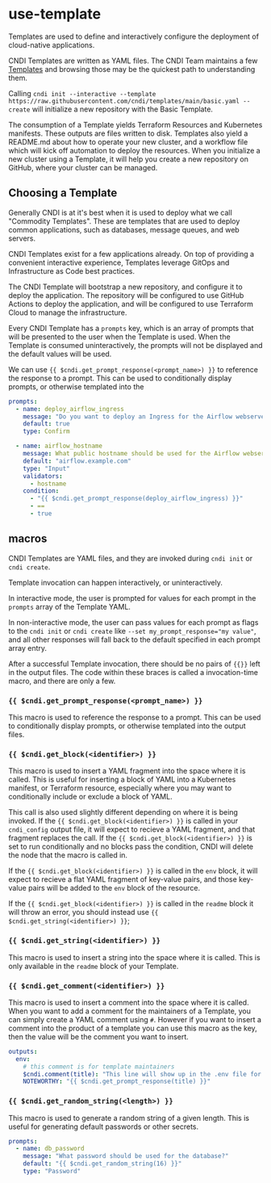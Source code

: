 # use-template

Templates are used to define and interactively configure the deployment of
cloud-native applications.

CNDI Templates are written as YAML files. The CNDI Team maintains a few
[Templates](/templates) and browsing those may be the quickest path to
understanding them.

Calling
`cndi init --interactive --template https://raw.githubusercontent.com/cndi/templates/main/basic.yaml --create`
will initialize a new repository with the Basic Template.

The consumption of a Template yields Terraform Resources and Kubernetes
manifests. These outputs are files written to disk. Templates also yield a
README.md about how to operate your new cluster, and a workflow file which will
kick off automation to deploy the resources. When you initialize a new cluster
using a Template, it will help you create a new repository on GitHub, where your
cluster can be managed.

## Choosing a Template

Generally CNDI is at it's best when it is used to deploy what we call "Commodity
Templates". These are templates that are used to deploy common applications,
such as databases, message queues, and web servers.

CNDI Templates exist for a few applications already. On top of providing a
convenient interactive experience, Templates leverage GitOps and Infrastructure
as Code best practices.

The CNDI Template will bootstrap a new repository, and configure it to deploy
the application. The repository will be configured to use GitHub Actions to
deploy the application, and will be configured to use Terraform Cloud to manage
the infrastructure.

Every CNDI Template has a `prompts` key, which is an array of prompts that will
be presented to the user when the Template is used. When the Template is
consumed uninteractively, the prompts will not be displayed and the default
values will be used.

We can use `{{ $cndi.get_prompt_response(<prompt_name>) }}` to reference the
response to a prompt. This can be used to conditionally display prompts, or
otherwise templated into the

```yaml
prompts:
  - name: deploy_airflow_ingress
    message: "Do you want to deploy an Ingress for the Airflow webserver?"
    default: true
    type: Confirm

  - name: airflow_hostname
    message: What public hostname should be used for the Airflow webserver?
    default: "airflow.example.com"
    type: "Input"
    validators:
      - hostname
    condition:
      - "{{ $cndi.get_prompt_response(deploy_airflow_ingress) }}"
      - ==
      - true
```

## macros

CNDI Templates are YAML files, and they are invoked during `cndi init` or
`cndi create`.

Template invocation can happen interactively, or uninteractively.

In interactive mode, the user is prompted for values for each prompt in the
`prompts` array of the Template YAML.

In non-interactive mode, the user can pass values for each prompt as flags to
the `cndi init` or `cndi create` like `--set my_prompt_response="my value"`, and
all other responses will fall back to the default specified in each prompt array
entry.

After a successful Template invocation, there should be no pairs of `{{}}` left
in the output files. The code within these braces is called a invocation-time
macro, and there are only a few.

### `{{ $cndi.get_prompt_response(<prompt_name>) }}`

This macro is used to reference the response to a prompt. This can be used to
conditionally display prompts, or otherwise templated into the output files.

### `{{ $cndi.get_block(<identifier>) }}`

This macro is used to insert a YAML fragment into the space where it is called.
This is useful for inserting a block of YAML into a Kubernetes manifest, or
Terraform resource, especially where you may want to conditionally include or
exclude a block of YAML.

This call is also used slightly different depending on where it is being
invoked. If the `{{ $cndi.get_block(<identifier>) }}` is called in your
`cndi_config` output file, it will expect to recieve a YAML fragment, and that
fragment replaces the call. If the `{{ $cndi.get_block(<identifier>) }}` is set
to run conditionally and no blocks pass the condition, CNDI will delete the node
that the macro is called in.

If the `{{ $cndi.get_block(<identifier>) }}` is called in the `env` block, it
will expect to recieve a flat YAML fragment of key-value pairs, and those
key-value pairs will be added to the `env` block of the resource.

If the `{{ $cndi.get_block(<identifier>) }}` is called in the `readme` block it
will throw an error, you should instead use
`{{ $cndi.get_string(<identifier>) }}`;

### `{{ $cndi.get_string(<identifier>) }}`

This macro is used to insert a string into the space where it is called. This is
only available in the `readme` block of your Template.

### `{{ $cndi.get_comment(<identifier>) }}`

This macro is used to insert a comment into the space where it is called. When
you want to add a comment for the maintainers of a Template, you can simply
create a YAML comment using `#`. However if you want to insert a comment into
the product of a template you can use this macro as the key, then the value will
be the comment you want to insert.

```yaml
outputs:
  env:
    # this comment is for template maintainers
    $cndi.comment(title): "This line will show up in the .env file for template consumers"
    NOTEWORTHY: "{{ $cndi.get_prompt_response(title) }}"
```

### `{{ $cndi.get_random_string(<length>) }}`

This macro is used to generate a random string of a given length. This is useful
for generating default passwords or other secrets.

```yaml
prompts:
  - name: db_password
    message: "What password should be used for the database?"
    default: "{{ $cndi.get_random_string(16) }}"
    type: "Password"
```
